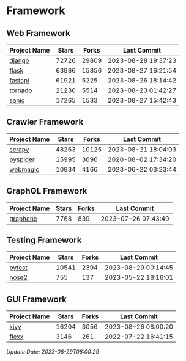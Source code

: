 # Framework

## Web Framework
| Project Name | Stars | Forks | Last Commit |
| ------------ | ----- | ----- | ----------- |
| [django](https://github.com/django/django) | 72726 | 29809 | 2023-08-28 19:37:23 |
| [flask](https://github.com/pallets/flask) | 63986 | 15856 | 2023-08-27 16:21:54 |
| [fastapi](https://github.com/tiangolo/fastapi) | 61921 | 5225 | 2023-08-26 18:14:42 |
| [tornado](https://github.com/tornadoweb/tornado) | 21230 | 5514 | 2023-08-23 01:42:27 |
| [sanic](https://github.com/sanic-org/sanic) | 17265 | 1533 | 2023-08-27 15:42:43 |

## Crawler Framework
| Project Name | Stars | Forks | Last Commit |
| ------------ | ----- | ----- | ----------- |
| [scrapy](https://github.com/scrapy/scrapy) | 48263 | 10125 | 2023-08-21 18:04:03 |
| [pyspider](https://github.com/binux/pyspider) | 15995 | 3696 | 2020-08-02 17:34:20 |
| [webmagic](https://github.com/code4craft/webmagic) | 10934 | 4166 | 2023-06-22 03:23:44 |

## GraphQL Framework
| Project Name | Stars | Forks | Last Commit |
| ------------ | ----- | ----- | ----------- |
| [graphene](https://github.com/graphql-python/graphene) | 7768 | 839 | 2023-07-26 07:43:40 |

## Testing Framework
| Project Name | Stars | Forks | Last Commit |
| ------------ | ----- | ----- | ----------- |
| [pytest](https://github.com/pytest-dev/pytest) | 10541 | 2394 | 2023-08-29 00:14:45 |
| [nose2](https://github.com/nose-devs/nose2) | 755 | 137 | 2023-05-22 18:16:01 |

## GUI Framework
| Project Name | Stars | Forks | Last Commit |
| ------------ | ----- | ----- | ----------- |
| [kivy](https://github.com/kivy/kivy) | 16204 | 3056 | 2023-08-26 08:00:20 |
| [flexx](https://github.com/flexxui/flexx) | 3146 | 261 | 2022-07-22 16:41:15 |

*Update Date: 2023-08-29T08:00:29*
